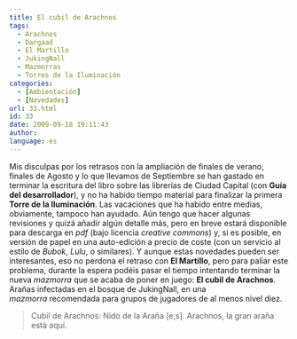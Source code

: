 ```yaml
---
title: El cubil de Arachnos
tags:
  - Arachnos
  - Dargaad
  - El Martillo
  - JukingNall
  - Mazmorras
  - Torres de la Iluminación
categories:
  - [Ambientación]
  - [Novedades]
url: 33.html
id: 33
date: 2009-09-18 19:11:43
author:
language: es
---
```


Mis disculpas por los retrasos con la ampliación de finales de verano, finales de Agosto y lo que llevamos de Septiembre se han gastado en terminar la escritura del libro sobre las librerías de Ciudad Capital (con **Guía del desarrollador**), y no ha habido tiempo material para finalizar la primera **Torre de la Iluminación**. Las vacaciones que ha habido entre medias, obviamente, tampoco han ayudado. Aún tengo que hacer algunas revisiones y quizá añadir algún detalle más, pero en breve estará disponible para descarga en _pdf_ (bajo licencia _creative commons_) y, si es posible, en versión de papel en una auto-edición a precio de coste (con un servicio al estilo de _Bubok_, _Lulu_, o similares). Y aunque estas novedades pueden ser interesantes, eso no perdona el retraso con **El Martillo**, pero para paliar este problema, durante la espera podéis pasar el tiempo intentando terminar la nueva _mazmorra_ que se acaba de poner en juego: **El cubil de Arachnos**. Arañas infectadas en el bosque de JukingNall, en una _mazmorra_ recomendada para grupos de jugadores de al menos nivel diez.

> Cubil de Arachnos: Nido de la Araña \[e,s\].
> Arachnos, la gran araña está aquí.